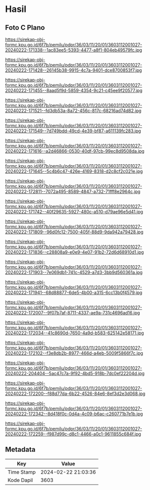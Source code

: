 # Hasil

## Foto C Plano

https://sirekap-obj-formc.kpu.go.id/6f7b/pemilu/pdpr/36/03/11/20/01/3603112001027-20240222-171338--1ac83ee5-5393-4477-a8f1-804eb49579fc.jpg

https://sirekap-obj-formc.kpu.go.id/6f7b/pemilu/pdpr/36/03/11/20/01/3603112001027-20240222-171428--26145b38-9915-4c7a-9401-dce8700853f7.jpg

https://sirekap-obj-formc.kpu.go.id/6f7b/pemilu/pdpr/36/03/11/20/01/3603112001027-20240222-171455--8aad5f9d-5859-4354-9c21-c45ee9f20577.jpg

https://sirekap-obj-formc.kpu.go.id/6f7b/pemilu/pdpr/36/03/11/20/01/3603112001027-20240222-171521--fd3db53a-8a72-456c-817c-68216ad74d82.jpg

https://sirekap-obj-formc.kpu.go.id/6f7b/pemilu/pdpr/36/03/11/20/01/3603112001027-20240222-171549--7d749bdd-49cd-4e39-bf87-a611139fc283.jpg

https://sirekap-obj-formc.kpu.go.id/6f7b/pemilu/pdpr/36/03/11/20/01/3603112001027-20240222-171616--a2d46866-0530-40df-97cb-99ec8d9508da.jpg

https://sirekap-obj-formc.kpu.go.id/6f7b/pemilu/pdpr/36/03/11/20/01/3603112001027-20240222-171645--5c4b6c47-426e-4169-8318-d2c8cf2c021e.jpg

https://sirekap-obj-formc.kpu.go.id/6f7b/pemilu/pdpr/36/03/11/20/01/3603112001027-20240222-172811--7072a495-8589-4847-a732-71fff8e2964c.jpg

https://sirekap-obj-formc.kpu.go.id/6f7b/pemilu/pdpr/36/03/11/20/01/3603112001027-20240222-171742--40f29635-5927-480c-a510-d79ae96e5d41.jpg

https://sirekap-obj-formc.kpu.go.id/6f7b/pemilu/pdpr/36/03/11/20/01/3603112001027-20240222-171809--96d0fc12-7500-405f-88d9-9da942a79428.jpg

https://sirekap-obj-formc.kpu.go.id/6f7b/pemilu/pdpr/36/03/11/20/01/3603112001027-20240222-171836--c28808a9-e0e9-4e07-91b2-72d6d68910d1.jpg

https://sirekap-obj-formc.kpu.go.id/6f7b/pemilu/pdpr/36/03/11/20/01/3603112001027-20240222-171903--7e069db1-741c-4529-a7d3-3bb9d560361a.jpg

https://sirekap-obj-formc.kpu.go.id/6f7b/pemilu/pdpr/36/03/11/20/01/3603112001027-20240222-171941--68d88877-6de5-4b00-a315-6cc13b0f4579.jpg

https://sirekap-obj-formc.kpu.go.id/6f7b/pemilu/pdpr/36/03/11/20/01/3603112001027-20240222-172007--9f07b7af-8711-4337-ae9a-731c4696ad16.jpg

https://sirekap-obj-formc.kpu.go.id/6f7b/pemilu/pdpr/36/03/11/20/01/3603112001027-20240222-172034--41c8690d-7650-4a9d-b583-625142e58171.jpg

https://sirekap-obj-formc.kpu.go.id/6f7b/pemilu/pdpr/36/03/11/20/01/3603112001027-20240222-172102--f3e8db2b-8977-466d-a4eb-5009f5866f7c.jpg

https://sirekap-obj-formc.kpu.go.id/6f7b/pemilu/pdpr/36/03/11/20/01/3603112001027-20240222-204404--5ac47c7a-9f92-4bd5-918b-7dc0ef22204d.jpg

https://sirekap-obj-formc.kpu.go.id/6f7b/pemilu/pdpr/36/03/11/20/01/3603112001027-20240222-172200--f88d77da-6b22-4526-84e6-8ef3d2e3d068.jpg

https://sirekap-obj-formc.kpu.go.id/6f7b/pemilu/pdpr/36/03/11/20/01/3603112001027-20240222-172342--8d418f0c-0d4a-4c09-b6ac-c260771b7e1b.jpg

https://sirekap-obj-formc.kpu.go.id/6f7b/pemilu/pdpr/36/03/11/20/01/3603112001027-20240222-172259--f987d99c-d8c1-4466-a0c1-9611855c684f.jpg


## Metadata

| Key        | Value               |
| ---------- | ------------------- |
| Time Stamp | 2024-02-22 21:03:36 |
| Kode Dapil | 3603                |



